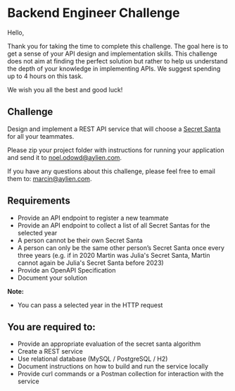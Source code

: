 # Backend Engineer Challenge

Hello, 

Thank you for taking the time to complete this challenge. The goal here is to get a sense of your API design and implementation skills. This challenge does not aim at finding the perfect solution but rather to help us understand the depth of your knowledge in implementing APIs. We suggest spending up to 4 hours on this task.

We wish you all the best and good luck!

## Challenge

Design and implement a REST API service that will choose a [Secret Santa](https://en.wikipedia.org/wiki/Secret_Santa) for all your teammates.

Please zip your project folder with instructions for running your application and send it to noel.odowd@aylien.com.

If you have any questions about this challenge, please feel free to email them to: marcin@aylien.com.

## Requirements

* Provide an API endpoint to register a new teammate
* Provide an API endpoint to collect a list of all Secret Santas for the selected year
* A person cannot be their own Secret Santa
* A person can only be the same other person’s Secret Santa once every three years (​​e.g. if in 2020 Martin was Julia's Secret Santa, Martin cannot again be  Julia's Secret Santa before 2023)
* Provide an OpenAPI Specification
* Document your solution

**Note:** 
* You can pass a selected year in the HTTP request 

## You are required to:
* Provide an appropriate evaluation of the secret santa algorithm  
* Create a REST service
* Use relational database (MySQL / PostgreSQL / H2)
* Document instructions on how to build and run the service locally
* Provide curl commands or a Postman collection for interaction with the service
